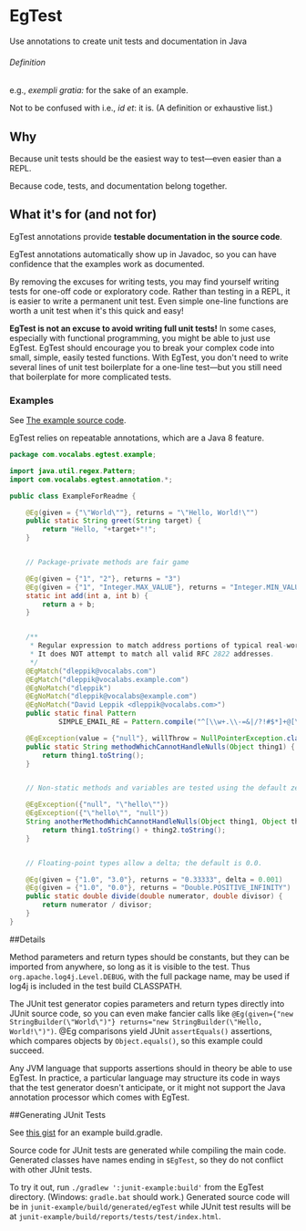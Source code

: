 # EgTest
Use annotations to create unit tests and documentation in Java

###### Definition
e.g., _exempli gratia:_ for the sake of an example.

Not to be confused with i.e., _id et_: it is. (A definition or exhaustive list.)

## Why

Because unit tests should be the easiest way to test—even easier than a REPL.

Because code, tests, and documentation belong together.

## What it's for (and not for)
EgTest annotations provide **testable documentation in the source code**.

EgTest annotations automatically show up in Javadoc, so you can have confidence that the examples work as documented.

By removing the excuses for writing tests, you may find yourself writing tests for one-off code or exploratory code. 
Rather than testing in a REPL, it is easier to write a permanent unit test. Even simple one-line functions are worth a 
unit test when it's this quick and easy!

**EgTest is not an excuse to avoid writing full unit tests!** In some cases, especially with functional programming, 
you might be able to just use EgTest. EgTest should encourage you to break your complex code into small, simple, easily 
tested functions. With EgTest, you don't need to write several lines of unit test boilerplate for a one-line test—but 
you still need that boilerplate for more complicated tests.

### Examples

See [The example source code](https://github.com/dleppik/EgTest/tree/master/junit-example/src/main/java/com/vocalabs/egtest/example).

EgTest relies on repeatable annotations, which are a Java 8 feature.

```Java
package com.vocalabs.egtest.example;

import java.util.regex.Pattern;
import com.vocalabs.egtest.annotation.*;

public class ExampleForReadme {

    @Eg(given = {"\"World\""}, returns = "\"Hello, World!\"")
    public static String greet(String target) {
        return "Hello, "+target+"!";
    }


    // Package-private methods are fair game

    @Eg(given = {"1", "2"}, returns = "3")
    @Eg(given = {"1", "Integer.MAX_VALUE"}, returns = "Integer.MIN_VALUE")
    static int add(int a, int b) {
        return a + b;
    }


    /**
     * Regular expression to match address portions of typical real-world email addresses.
     * It does NOT attempt to match all valid RFC 2822 addresses.
     */
    @EgMatch("dleppik@vocalabs.com")
    @EgMatch("dleppik@vocalabs.example.com")
    @EgNoMatch("dleppik")
    @EgNoMatch("dleppik@vocalabs@example.com")
    @EgNoMatch("David Leppik <dleppik@vocalabs.com>")
    public static final Pattern
            SIMPLE_EMAIL_RE = Pattern.compile("^[\\w+.\\-=&|/?!#$*]+@[\\w.\\-]+\\.[\\w]+$");

    @EgException(value = {"null"}, willThrow = NullPointerException.class)
    public static String methodWhichCannotHandleNulls(Object thing1) {
        return thing1.toString();
    }


    // Non-static methods and variables are tested using the default zero-argument constructor

    @EgException({"null", "\"hello\""})
    @EgException({"\"hello\"", "null"})
    String anotherMethodWhichCannotHandleNulls(Object thing1, Object thing2) {
        return thing1.toString() + thing2.toString();
    }


    // Floating-point types allow a delta; the default is 0.0.

    @Eg(given = {"1.0", "3.0"}, returns = "0.33333", delta = 0.001)
    @Eg(given = {"1.0", "0.0"}, returns = "Double.POSITIVE_INFINITY")
    public static double divide(double numerator, double divisor) {
        return numerator / divisor;
    }
}
```

##Details

Method parameters and return types should be constants, but they can be imported from anywhere, so long as 
it is visible to the test. Thus `org.apache.log4j.Level.DEBUG`, with the full package name, may be used if
log4j is included in the test build CLASSPATH.

The JUnit test generator copies parameters and return types directly into JUnit source code, so you can even make
fancier calls like `@Eg(given={"new StringBuilder(\"World\")"} returns="new StringBuilder(\"Hello, World!\")")`.
@Eg comparisons yield JUnit `assertEquals()` assertions, which compares objects by `Object.equals()`, so this example 
could succeed.

Any JVM language that supports assertions should in theory be able to use EgTest. In practice, a particular language 
may structure its code in ways that the test generator doesn't anticipate, or it might not support the Java annotation
processor which comes with EgTest.

##Generating JUnit Tests

See [this gist](https://gist.github.com/dleppik/260d978bf4dcb023bb3218c051653a6c) for an example build.gradle.

Source code for JUnit tests are generated while compiling the main code. Generated classes have names ending in 
`$EgTest`, so they do not conflict with other JUnit tests.

To try it out, run `./gradlew ':junit-example:build'` from the EgTest directory. (Windows: `gradle.bat` should work.) 
Generated source code will be in `junit-example/build/generated/egTest` while JUnit test results will be at 
`junit-example/build/reports/tests/test/index.html`.

